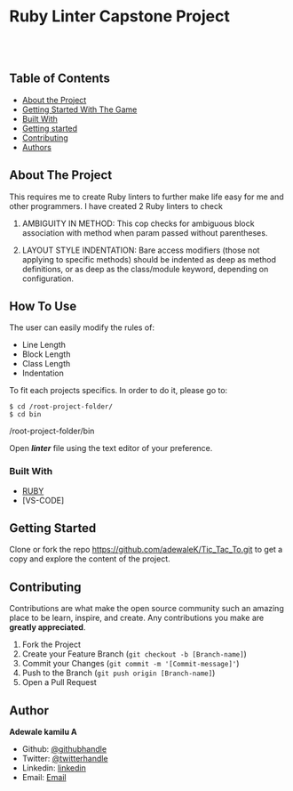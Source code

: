 # Ruby Linter Capstone Project


<br />
 
<br> 

## Table of Contents

* [About the Project](#About-The-Project)
* [Getting Started With The Game](#How-To-Use)
* [Built With](#Built-With)
* [Getting started](#Getting-Started)
* [Contributing](#contributing)
* [Authors](#Authors)


<!-- ABOUT THE PROJECT -->
## About The Project

This requires me to create Ruby linters to further make life easy for me and other programmers. I have created 2 Ruby linters to check

1. AMBIGUITY IN METHOD: This cop checks for ambiguous block association with method when param passed without parentheses.

2. LAYOUT STYLE INDENTATION: Bare access modifiers (those not applying to specific methods) should be indented as deep as method definitions, or as deep as the class/module keyword, depending on configuration.

## How To Use

The user can easily modify the rules of:

- Line Length
- Block Length
- Class Length
- Indentation

To fit each projects specifics. In order to do it, please go to:

```
$ cd /root-project-folder/
$ cd bin
```

/root-project-folder/bin

Open **_linter_** file using the text editor of your preference.

### Built With

* [RUBY](https://ruby-doc.org/)
* [VS-CODE]

<!-- GETTING STARTED -->
## Getting Started

Clone or fork the repo <https://github.com/adewaleK/Tic_Tac_To.git> to get a copy and explore the content of the project.


<!-- CONTRIBUTING -->
## Contributing

Contributions are what make the open source community such an amazing place to be learn, inspire, and create. Any contributions you make are **greatly appreciated**.

1. Fork the Project
2. Create your Feature Branch (`git checkout -b [Branch-name]`)
3. Commit your Changes (`git commit -m '[Commit-message]'`)
4. Push to the Branch (`git push origin [Branch-name]`)
5. Open a Pull Request

## Author

**Adewale kamilu A**  
* Github: [@githubhandle](https://github.com/adewaleK)
* Twitter: [@twitterhandle](https://twitter.com/twitterhandle)
* Linkedin: [linkedin](https://linkedin.com/linkedinhandle)
* Email: [Email](devkamilnaija@gmail.com)
